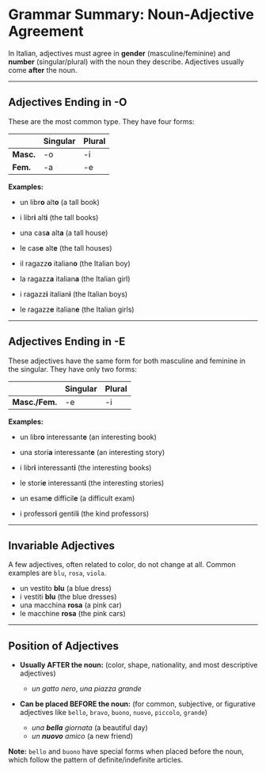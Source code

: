 
# Grammar Summary: Noun-Adjective Agreement

In Italian, adjectives must agree in **gender** (masculine/feminine) and **number** (singular/plural) with the noun they describe. Adjectives usually come **after** the noun.

---

## Adjectives Ending in -O

These are the most common type. They have four forms:

|          | Singular | Plural |
| :------- | :------- | :----- |
| **Masc.**| -o       | -i     |
| **Fem.** | -a       | -e     |

**Examples:**

*   un libr**o** alt**o** (a tall book)
*   i libr**i** alt**i** (the tall books)
*   una cas**a** alt**a** (a tall house)
*   le cas**e** alt**e** (the tall houses)

*   il ragazz**o** italian**o** (the Italian boy)
*   la ragazz**a** italian**a** (the Italian girl)
*   i ragazz**i** italian**i** (the Italian boys)
*   le ragazz**e** italian**e** (the Italian girls)

---

## Adjectives Ending in -E

These adjectives have the same form for both masculine and feminine in the singular. They have only two forms:

|          | Singular | Plural |
| :------- | :------- | :----- |
| **Masc./Fem.** | -e       | -i     |

**Examples:**

*   un libr**o** interessant**e** (an interesting book)
*   una stori**a** interessant**e** (an interesting story)

*   i libr**i** interessant**i** (the interesting books)
*   le stori**e** interessant**i** (the interesting stories)

*   un esam**e** difficil**e** (a difficult exam)
*   i professor**i** gentil**i** (the kind professors)

---

## Invariable Adjectives

A few adjectives, often related to color, do not change at all. Common examples are `blu`, `rosa`, `viola`.

*   un vestito **blu** (a blue dress)
*   i vestiti **blu** (the blue dresses)
*   una macchina **rosa** (a pink car)
*   le macchine **rosa** (the pink cars)

---

## Position of Adjectives

*   **Usually AFTER the noun:** (color, shape, nationality, and most descriptive adjectives)
    *   *un gatto nero*, *una piazza grande*

*   **Can be placed BEFORE the noun:** (for common, subjective, or figurative adjectives like `bello`, `bravo`, `buono`, `nuovo`, `piccolo`, `grande`)
    *   *una **bella** giornata* (a beautiful day)
    *   *un **nuovo** amico* (a new friend)

**Note:** `bello` and `buono` have special forms when placed before the noun, which follow the pattern of definite/indefinite articles.
